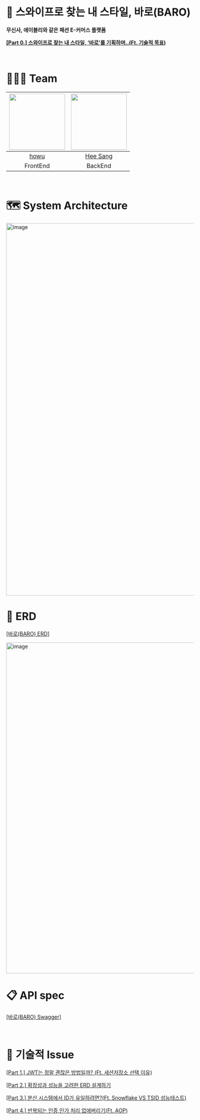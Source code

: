 # 👕 스와이프로 찾는 내 스타일, 바로(BARO)
**무신사, 에이블리와 같은 패션 E-커머스 플랫폼**

[**[Part 0.] 스와이프로 찾는 내 스타일, ‘바로’를 기획하며..(Ft. 기술적 목표)**](https://chobo-backend.tistory.com/49)


<br>

# 👨‍👧‍👦 Team

| <img src="https://avatars.githubusercontent.com/u/67588757?v=4" width="150" height="150"/> | <img src="https://avatars.githubusercontent.com/u/118061713?v=4" width="150" height="150"/> |
| :----------------------------------------------------------------------------------------: | :----------------------------------------------------------------------------------------: |
|                            [howu](https://github.com/choihooo)                             |                             [Hee Sang](https://github.com/codrin2)                         |
|                            FrontEnd                             |                             BackEnd                             |


<br>

# 🗺️ System Architecture

<img width="1782" height="999" alt="image" src="https://github.com/user-attachments/assets/a80d1300-a04a-4e71-9a5a-049cbd749eea" />

<br>

# 💾 ERD
[[바로(BARO) ERD]](https://dbdiagram.io/d/BARO_ERD-6870cfbaf413ba3508661df3)

<img width="1215" height="888" alt="image" src="https://github.com/user-attachments/assets/dcb22ade-14a1-4207-bf73-fb2429a36b2e" />


<br>

# 📋 API spec

[[바로(BARO) Swagger]](https://api.s-baro.shop/swagger-ui/index.html#/)

<br>

# 🤔 기술적 Issue
[[Part 1.] JWT는 정말 괜찮은 방법일까? (Ft. 세션저장소 선택 이유)](https://chobo-backend.tistory.com/50)

[[Part 2.] 확장성과 성능을 고려한 ERD 설계하기](https://chobo-backend.tistory.com/51)

[[Part 3.] 분산 시스템에서 ID가 유일하려면?(Ft. Snowflake VS TSID 성능테스트)](https://chobo-backend.tistory.com/52)

[[Part 4.] 반복되는 인증,인가 처리 없애버리기(Ft. AOP)](https://chobo-backend.tistory.com/53)
